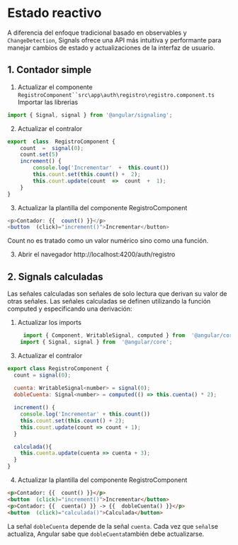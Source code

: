 # Estado reactivo 

A diferencia del enfoque tradicional basado en observables y `ChangeDetection`, Signals ofrece una API más intuitiva y performante para manejar cambios de estado y actualizaciones de la interfaz de usuario.

## 1. Contador simple

1. Actualizar el componente `RegistroComponent``src\app\auth\registro\registro.component.ts`
Importar las librerias 
```javascript
import { Signal, signal } from '@angular/signaling';
```

2. Actualizar el contralor
```javascript
export  class  RegistroComponent {
	count  =  signal(0);
	count.set(5)
	increment() {
		console.log('Incrementar'  +  this.count())
		this.count.set(this.count() +  2);
		this.count.update(count  =>  count  +  1);
	}
}
```

3. Actualizar la plantilla del componente RegistroComponent
```javascript
<p>Contador: {{  count() }}</p>
<button  (click)="increment()">Incrementar</button>
```
Count no es tratado como  un valor numérico sino como una función.

3. Abrir el navegador 
http://localhost:4200/auth/registro

## 2. Signals calculadas
Las señales calculadas son señales de solo lectura que derivan su valor de otras señales. Las señales calculadas se definen utilizando la función computed y especificando una derivación:
1. Actualizar los imports
```javascript
	 import { Component, WritableSignal, computed } from  '@angular/core';
	import { Signal, signal } from  '@angular/core';
```

3. Actualizar el contralor
```javascript
export class RegistroComponent {
  count = signal(0);
  
  cuenta: WritableSignal<number> = signal(0);
  dobleCuenta: Signal<number> = computed(() => this.cuenta() * 2);

  increment() {
    console.log('Incrementar' + this.count())
    this.count.set(this.count() + 2);
    this.count.update(count => count + 1);
  }

  calculada(){
    this.cuenta.update(cuenta => cuenta + 3);
  }
}
```

4. Actualizar la plantilla del componente RegistroComponent
```html
<p>Contador: {{  count() }}</p>
<button  (click)="increment()">Incrementar</button>
<p>Contador: {{  cuenta() }} -> {{  dobleCuenta() }}</p>
<button  (click)="calculada()">Calculada</button>
```

La señal `dobleCuenta` depende de la señal `cuenta`. Cada vez que `señal`se actualiza, Angular sabe que `dobleCuenta`también debe actualizarse.



<!--stackedit_data:
eyJoaXN0b3J5IjpbMjA4MDY2MTU2OF19
-->